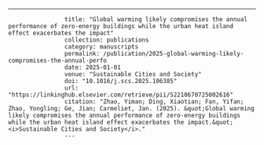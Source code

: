 ---
                    title: "Global warming likely compromises the annual performance of zero-energy buildings while the urban heat island effect exacerbates the impact"
                    collection: publications
                    category: manuscripts
                    permalink: /publication/2025-global-warming-likely-compromises-the-annual-perfo
                    date: 2025-01-01
                    venue: "Sustainable Cities and Society"
                    doi: "10.1016/j.scs.2025.106385"
                    url: "https://linkinghub.elsevier.com/retrieve/pii/S2210670725002616"
                    citation: "Zhao, Yiman; Ding, Xiaotian; Fan, Yifan; Zhao, Yongling; Ge, Jian; Carmeliet, Jan. (2025). &quot;Global warming likely compromises the annual performance of zero-energy buildings while the urban heat island effect exacerbates the impact.&quot; <i>Sustainable Cities and Society</i>."
                    ---
                    